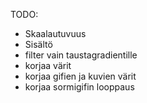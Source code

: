 TODO:
- Skaalautuvuus
- Sisältö
- filter vain taustagradientille
- korjaa värit
- korjaa gifien ja kuvien värit
- korjaa sormigifin looppaus